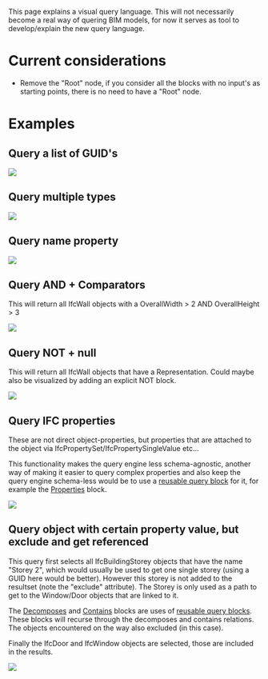 This page explains a visual query language. This will not necessarily become a real way of quering BIM models, for now it serves as tool to develop/explain the new query language.

# Current considerations
- Remove the "Root" node, if you consider all the blocks with no input's as starting points, there is no need to have a "Root" node.

# Examples

## Query a list of GUID's

![](https://raw.githubusercontent.com/opensourceBIM/BIMserver/master/Documentation/img/queryguids.png)

## Query multiple types

![](https://raw.githubusercontent.com/opensourceBIM/BIMserver/master/Documentation/img/query2types.png)

## Query name property

![](https://raw.githubusercontent.com/opensourceBIM/BIMserver/master/Documentation/img/querynameproperty.png)

## Query AND + Comparators

This will return all IfcWall objects with a OverallWidth > 2 AND OverallHeight > 3

![](https://raw.githubusercontent.com/opensourceBIM/BIMserver/master/Documentation/img/queryand.png)

## Query NOT + null

This will return all IfcWall objects that have a Representation. Could maybe also be visualized by adding an explicit NOT block.

![](https://raw.githubusercontent.com/opensourceBIM/BIMserver/master/Documentation/img/querynotnull.png)

## Query IFC properties

These are not direct object-properties, but properties that are attached to the object via IfcPropertySet/IfcPropertySingleValue etc...

This functionality makes the query engine less schema-agnostic, another way of making it easier to query complex properties and also keep the query engine schema-less would be to use a [reusable query block](https://github.com/opensourceBIM/BIMserver/wiki/Reusable-query-%22Properties%22) for it, for example the [Properties](https://github.com/opensourceBIM/BIMserver/wiki/Reusable-query-%22Properties%22) block.

![](https://raw.githubusercontent.com/opensourceBIM/BIMserver/master/Documentation/img/querycomplexproperties.png)

## Query object with certain property value, but exclude and get referenced

This query first selects all IfcBuildingStorey objects that have the name "Storey 2", which would usually be used to get one single storey (using a GUID here would be better). However this storey is not added to the resultset (note the "exclude" attribute). The Storey is only used as a path to get to the Window/Door objects that are linked to it.

The [Decomposes](https://github.com/opensourceBIM/BIMserver/wiki/Reusable-query-%22Decomposes%22) and [Contains](https://github.com/opensourceBIM/BIMserver/wiki/Reusable-query-%22Contains%22) blocks are uses of [reusable query blocks](https://github.com/opensourceBIM/BIMserver/wiki/Reusable-query-blocks). These blocks will recurse through the decomposes and contains relations. The objects encountered on the way also excluded (in this case).

Finally the IfcDoor and IfcWindow objects are selected, those are included in the results.

![](https://raw.githubusercontent.com/opensourceBIM/BIMserver/master/Documentation/img/query1storeywindowsanddoors.png)


